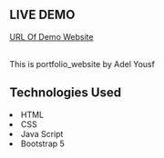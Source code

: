 <h2>LIVE DEMO</h2>
<a href ="https://portofolio-tau-snowy.vercel.app/" target="_blank">URL Of Demo Website</a>
<br><br>
<p>This is portfolio_website by Adel Yousf</p>
<h2>Technologies Used</h2>
<li>HTML</li>
<li>CSS</li>
<li>Java Script</li>
<li>Bootstrap 5</li>
